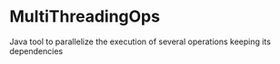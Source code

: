 # MultiThreadingOps
Java tool to parallelize the execution of several operations keeping its dependencies
